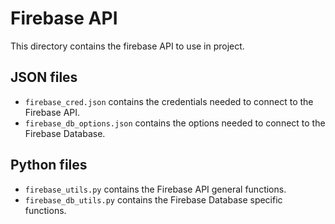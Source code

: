 # Firebase API

This directory contains the firebase API to use in project.

## JSON files

* `firebase_cred.json` contains the credentials needed to connect to the Firebase API.
* `firebase_db_options.json` contains the options needed to connect to the Firebase Database.

## Python files

* `firebase_utils.py` contains the Firebase API general functions.
* `firebase_db_utils.py` contains the Firebase Database specific functions.
